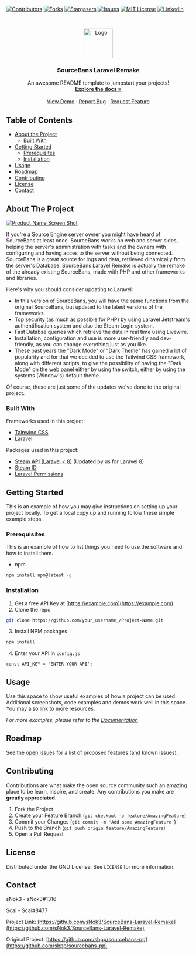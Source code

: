 [![Contributors][contributors-shield]][contributors-url]
[![Forks][forks-shield]][forks-url]
[![Stargazers][stars-shield]][stars-url]
[![Issues][issues-shield]][issues-url]
[![MIT License][license-shield]][license-url]
[![LinkedIn][linkedin-shield]][linkedin-url]



<!-- PROJECT LOGO -->
<br />
<p align="center">
  <a href="https://github.com/othneildrew/Best-README-Template">
    <img src="images/logo.png" alt="Logo" width="80" height="80">
  </a>

  <h3 align="center">SourceBans Laravel Remake</h3>

  <p align="center">
    An awesome README template to jumpstart your projects!
    <br />
    <a href="https://github.com/sNok3/SourceBans-Laravel-Remake/readme.md"><strong>Explore the docs »</strong></a>
    <br />
    <br />
    <a href="https://github.com/sNok3/SourceBans-Laravel-Remake/Best-README-Template">View Demo</a>
    ·
    <a href="https://github.com/sNok3/SourceBans-Laravel-Remake/issues">Report Bug</a>
    ·
    <a href="https://github.com/github.com/sNok3/SourceBans-Laravel-Remake/">Request Feature</a>
  </p>
</p>



<!-- TABLE OF CONTENTS -->
## Table of Contents

* [About the Project](#about-the-project)
  * [Built With](#built-with)
* [Getting Started](#getting-started)
  * [Prerequisites](#prerequisites)
  * [Installation](#installation)
* [Usage](#usage)
* [Roadmap](#roadmap)
* [Contributing](#contributing)
* [License](#license)
* [Contact](#contact)



<!-- ABOUT THE PROJECT -->
## About The Project

[![Product Name Screen Shot][product-screenshot]](https://example.com)

If you're a Source Engine server owner you might have heard of SourceBans at least once. SourceBans works on web and server sides, helping the server's administration with tasks and the owners with configuring and having acces to the server without being connected. SourceBans is a great source for logs and data, retrieved dinamically from the server's Database.
SourceBans Laravel Remake is actually the remake of the already existing SourceBans, made with PHP and other frameworks and libraries.

Here's why you should consider updating to Laravel:
* In this version of SourceBans, you will have the same functions from the original SourceBans, but updated to the latest versions of the frameworks.
* Top security (as much as possible for PHP) by using Laravel Jetstream's authentification system and also the Steam Login system.
* Fast Databse queries which retrieve the data in real time using Livewire.
* Installation, configuration and use is more user-friendly and dev-friendly, as you can change everything just as you like.
* These past years the "Dark Mode" or "Dark Theme" has gained a lot of popularity and for that we decided to use the Tailwind CSS framework, along with different scripts, to give the possibility of having the "Dark Mode" on the web panel either by using the switch, either by using the systems (Window's) default theme.

Of course, these are just some of the updates we've done to the original project.

### Built With
Frameworks used in this project:
* [Tainwind CSS](https://tailwindcss.com)
* [Laravel](https://laravel.com)

Packages used in this project:
* [Steam API (Laravel < 8)](https://packagist.org/packages/syntax/steam-api) (Updated by us for Laravel 8)
* [Steam ID](https://packagist.org/packages/xpaw/steamid)
* [Laravel Permissions](https://packagist.org/packages/spatie/laravel-permission)


## Getting Started

This is an example of how you may give instructions on setting up your project locally.
To get a local copy up and running follow these simple example steps.

### Prerequisites

This is an example of how to list things you need to use the software and how to install them.
* npm
```sh
npm install npm@latest -g
```

### Installation

1. Get a free API Key at [https://example.com](https://example.com)
2. Clone the repo
```sh
git clone https://github.com/your_username_/Project-Name.git
```
3. Install NPM packages
```sh
npm install
```
4. Enter your API in `config.js`
```JS
const API_KEY = 'ENTER YOUR API';
```


## Usage

Use this space to show useful examples of how a project can be used. Additional screenshots, code examples and demos work well in this space. You may also link to more resources.

_For more examples, please refer to the [Documentation](https://example.com)_


## Roadmap

See the [open issues](https://github.com/othneildrew/Best-README-Template/issues) for a list of proposed features (and known issues).



## Contributing

Contributions are what make the open source community such an amazing place to be learn, inspire, and create. Any contributions you make are **greatly appreciated**.

1. Fork the Project
2. Create your Feature Branch (`git checkout -b feature/AmazingFeature`)
3. Commit your Changes (`git commit -m 'Add some AmazingFeature'`)
4. Push to the Branch (`git push origin feature/AmazingFeature`)
5. Open a Pull Request



## License

Distributed under the GNU License. See `LICENSE` for more information.


## Contact

sNok3 - sNok3#1316

Scai - Scai#8477

Project Link: [https://github.com/sNok3/SourceBans-Laravel-Remake](https://github.com/sNok3/SourceBans-Laravel-Remake)

Original Project: [https://github.com/sbpp/sourcebans-pp](https://github.com/sbpp/sourcebans-pp)


[contributors-shield]: https://img.shields.io/github/contributors/othneildrew/Best-README-Template.svg?style=flat-square
[contributors-url]: https://github.com/othneildrew/Best-README-Template/graphs/contributors
[forks-shield]: https://img.shields.io/github/forks/othneildrew/Best-README-Template.svg?style=flat-square
[forks-url]: https://github.com/othneildrew/Best-README-Template/network/members
[stars-shield]: https://img.shields.io/github/stars/othneildrew/Best-README-Template.svg?style=flat-square
[stars-url]: https://github.com/othneildrew/Best-README-Template/stargazers
[issues-shield]: https://img.shields.io/github/issues/othneildrew/Best-README-Template.svg?style=flat-square
[issues-url]: https://github.com/othneildrew/Best-README-Template/issues
[license-shield]: https://img.shields.io/github/license/othneildrew/Best-README-Template.svg?style=flat-square
[license-url]: https://github.com/othneildrew/Best-README-Template/blob/master/LICENSE.txt
[linkedin-shield]: https://img.shields.io/badge/-LinkedIn-black.svg?style=flat-square&logo=linkedin&colorB=555
[linkedin-url]: https://linkedin.com/in/othneildrew
[product-screenshot]: images/screenshot.png
